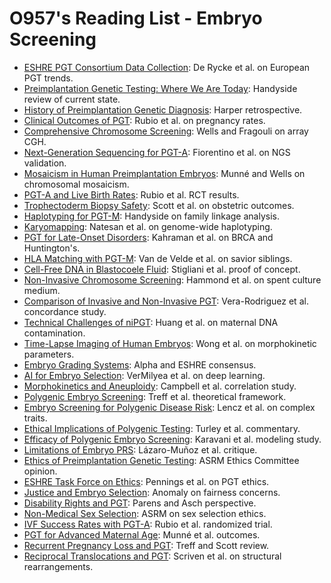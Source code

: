 # O957's Reading List - Embryo Screening

- [ESHRE PGT Consortium Data Collection](https://academic.oup.com/humrep/article/35/12/2758/5917596): De Rycke et al. on European PGT trends.
- [Preimplantation Genetic Testing: Where We Are Today](https://www.fertstert.org/article/S0015-0282(19)30164-3/fulltext): Handyside review of current state.
- [History of Preimplantation Genetic Diagnosis](https://academic.oup.com/humrep/article/33/1/37/4569397): Harper retrospective.
- [Clinical Outcomes of PGT](https://www.fertstert.org/article/S0015-0282(18)30062-5/fulltext): Rubio et al. on pregnancy rates.
- [Comprehensive Chromosome Screening](https://www.fertstert.org/article/S0015-0282(13)00054-0/fulltext): Wells and Fragouli on array CGH.
- [Next-Generation Sequencing for PGT-A](https://academic.oup.com/humrep/article/31/7/1491/1750133): Fiorentino et al. on NGS validation.
- [Mosaicism in Human Preimplantation Embryos](https://www.fertstert.org/article/S0015-0282(17)30253-9/fulltext): Munné and Wells on chromosomal mosaicism.
- [PGT-A and Live Birth Rates](https://www.fertstert.org/article/S0015-0282(18)31668-5/fulltext): Rubio et al. RCT results.
- [Trophectoderm Biopsy Safety](https://academic.oup.com/humrep/article/34/7/1296/5477663): Scott et al. on obstetric outcomes.
- [Haplotyping for PGT-M](https://academic.oup.com/humrep/article/25/8/1960/614886): Handyside on family linkage analysis.
- [Karyomapping](https://www.nature.com/articles/gim201287): Natesan et al. on genome-wide haplotyping.
- [PGT for Late-Onset Disorders](https://www.fertstert.org/article/S0015-0282(17)30009-7/fulltext): Kahraman et al. on BRCA and Huntington's.
- [HLA Matching with PGT-M](https://academic.oup.com/humrep/article/21/7/1806/678806): Van de Velde et al. on savior siblings.
- [Cell-Free DNA in Blastocoele Fluid](https://academic.oup.com/humrep/article/28/10/2652/633997): Stigliani et al. proof of concept.
- [Non-Invasive Chromosome Screening](https://www.fertstert.org/article/S0015-0282(19)30120-5/fulltext): Hammond et al. on spent culture medium.
- [Comparison of Invasive and Non-Invasive PGT](https://academic.oup.com/humrep/article/34/12/2418/5572588): Vera-Rodriguez et al. concordance study.
- [Technical Challenges of niPGT](https://www.nature.com/articles/s41598-020-62976-4): Huang et al. on maternal DNA contamination.
- [Time-Lapse Imaging of Human Embryos](https://academic.oup.com/humrep/article/27/5/1285/661833): Wong et al. on morphokinetic parameters.
- [Embryo Grading Systems](https://www.fertstert.org/article/S0015-0282(16)62928-X/fulltext): Alpha and ESHRE consensus.
- [AI for Embryo Selection](https://www.nature.com/articles/s41591-019-0540-1): VerMilyea et al. on deep learning.
- [Morphokinetics and Aneuploidy](https://academic.oup.com/humrep/article/29/10/2317/664881): Campbell et al. correlation study.
- [Polygenic Embryo Screening](https://www.cell.com/cell/fulltext/S0092-8674(19)31210-3): Treff et al. theoretical framework.
- [Embryo Screening for Polygenic Disease Risk](https://www.nature.com/articles/s41591-019-0667-0): Lencz et al. on complex traits.
- [Ethical Implications of Polygenic Testing](https://www.nature.com/articles/s41591-019-0653-6): Turley et al. commentary.
- [Efficacy of Polygenic Embryo Screening](https://elifesciences.org/articles/64716): Karavani et al. modeling study.
- [Limitations of Embryo PRS](https://www.cell.com/ajhg/fulltext/S0002-9297(21)00266-8): Lázaro-Muñoz et al. critique.
- [Ethics of Preimplantation Genetic Testing](https://www.asrm.org/globalassets/asrm/asrm-content/news-and-publications/ethics-committee-opinions/preimplantation_genetic_testing.pdf): ASRM Ethics Committee opinion.
- [ESHRE Task Force on Ethics](https://academic.oup.com/humrep/article/35/7/1530/5861609): Pennings et al. on PGT ethics.
- [Justice and Embryo Selection](https://link.springer.com/article/10.1007/s10654-020-00652-5): Anomaly on fairness concerns.
- [Disability Rights and PGT](https://academic.oup.com/jlb/article/7/1/lsaa019/5810743): Parens and Asch perspective.
- [Non-Medical Sex Selection](https://www.fertstert.org/article/S0015-0282(18)32256-0/fulltext): ASRM on sex selection ethics.
- [IVF Success Rates with PGT-A](https://www.fertstert.org/article/S0015-0282(18)31668-5/fulltext): Rubio et al. randomized trial.
- [PGT for Advanced Maternal Age](https://academic.oup.com/humrep/article/32/10/2070/4064061): Munné et al. outcomes.
- [Recurrent Pregnancy Loss and PGT](https://www.fertstert.org/article/S0015-0282(17)31733-7/fulltext): Treff and Scott review.
- [Reciprocal Translocations and PGT](https://academic.oup.com/humrep/article/33/8/1427/5036734): Scriven et al. on structural rearrangements.
